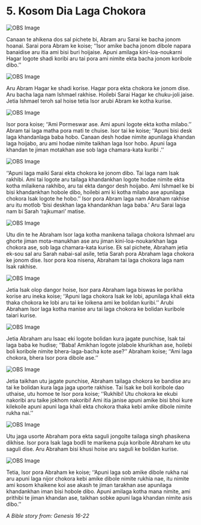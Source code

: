 # 5. Kosom Dia Laga Chokora

![OBS Image](https://cdn.door43.org/obs/jpg/360px/obs-en-05-01.jpg)

Canaan te ahikena dos sal pichete bi, Abram aru Sarai ke bacha jonom hoanai. Sarai pora Abram ke koise; ‘‘Isor amike bacha jonom dibole napara banaidise aru itia ami bisi buri hoijaise. Apuni amilaga kini-loa-noukarni Hagar logote shadi koribi aru tai pora ami nimite ekta bacha jonom koribole dibo.’’  

![OBS Image](https://cdn.door43.org/obs/jpg/360px/obs-en-05-02.jpg)

Aru Abram Hagar ke shadi korise. Hagar pora ekta chokora ke jonom dise. Aru bacha laga nam Ishmael rakhise. Hoilebi Sarai Hagar ke chuku-joli jaise. Jetia Ishmael teroh sal hoise tetia Isor arubi Abram ke kotha kurise. 

![OBS Image](https://cdn.door43.org/obs/jpg/360px/obs-en-05-03.jpg)

Isor pora koise; ‘‘Ami Pormeswar ase. Ami apuni logote ekta kotha milabo.’’ Abram tai laga matha pora mati te chuise. Isor tai ke koise; ‘‘Apuni bisi desk laga khandanlaga baba hobo. Canaan desh hodae nimite apunilaga khandan laga hoijabo, aru ami hodae nimite taikhan laga Isor hobo. Apuni laga khandan te jiman motakhan ase sob laga chamara-kata kuribi .’’ 

![OBS Image](https://cdn.door43.org/obs/jpg/360px/obs-en-05-04.jpg)

‘‘Apuni laga maiki Sarai ekta chokora ke jonom dibo. Tai laga nam Isak rakhibi. Ami tai logote aru tailaga khandankhan logote hodae nimite ekta kotha milaikena rakhibo, aru tai ekta dangor desh hoijabo. Ami Ishmael ke bi bisi khandankhan hobole dibo, hoilebi ami ki kotha milabo ase apunilaga chokora Isak logote he hobo.’’ Isor pora Abram laga nam Abraham rakhise aru itu motlob ‘bisi deskhan laga khandankhan laga baba.’ Aru Sarai laga nam bi Sarah ‘rajkumari’  matise.

![OBS Image](https://cdn.door43.org/obs/jpg/360px/obs-en-05-05.jpg)

Utu din te he Abraham Isor laga kotha manikena tailaga chokora Ishmael aru ghorte jiman mota-manukhan ase aru jiman kini-loa-noukarkhan laga chokora ase, sob laga chamara-kata kurise.  Ek sal pichete, Abraham jetia ek-sou sal aru Sarah nabai-sal asile, tetia Sarah pora Abraham laga chokora ke jonom dise.  Isor pora koa nisena, Abraham tai laga chokora laga nam Isak rakhise. 

![OBS Image](https://cdn.door43.org/obs/jpg/360px/obs-en-05-06.jpg)

Jetia Isak olop dangor hoise, Isor para Abraham laga biswas ke porikha korise aru ineka koise; ‘‘Apuni laga chokora Isak ke lobi, apunilaga khali ekta thaka chokora ke lobi aru tai ke loikena ami ke bolidan kuribi.’’ Arubi Abraham Isor laga kotha manise aru tai laga chokora ke bolidan kuribole taiari kurise. 

![OBS Image](https://cdn.door43.org/obs/jpg/360px/obs-en-05-07.jpg)

Jetia Abraham aru Isaac eki logote bolidan kura jagate punchise, Isak tai laga baba ke hudise; ‘‘Baba! Amikhan logote jolabole khurikhan ase, hoilebi boli koribole nimite bhera-laga-bacha kote ase?’’ Abraham koise; ‘‘Ami laga chokora, bhera Isor pora dibole ase.’’

![OBS Image](https://cdn.door43.org/obs/jpg/360px/obs-en-05-08.jpg)

Jetia taikhan utu jagate punchise, Abraham tailaga chokora ke bandise aru tai ke bolidan kura laga jaga uporte rakhise.  Tai Isak ke boli koribole dao uthaise, utu homoe te Isor pora koise; ‘‘Rukhibi! Utu chokora ke ekubi nakoribi aru taike jokhom nakoribi! Ami itia janise apuni amike bisi bhoi kure kilekoile apuni apuni laga khali ekta chokora thaka kebi amike dibole nimite rukha nai.’’

![OBS Image](https://cdn.door43.org/obs/jpg/360px/obs-en-05-09.jpg)

Utu jaga usorte Abraham pora ekta saguli jongolte tailaga singh phasikena dikhise. Isor pora Isak laga bodli te marikena puja koribole Abraham ke utu saguli dise. Aru Abraham bisi khusi hoise aru saguli ke bolidan kurise.  

![OBS Image](https://cdn.door43.org/obs/jpg/360px/obs-en-05-10.jpg)

Tetia, Isor pora Abraham ke koise; ‘‘Apuni laga sob amike dibole rukha nai aru apuni laga nijor chokora kebi amike dibole nimite rukhia nae, itu nimite ami kosom khaikene koi ase akash te jiman tarakhan ase apunilaga khandankhan iman bisi hobole dibo. Apuni amilaga kotha mana nimite, ami prithibi te jiman khandan ase, taikhan sobke apuni laga khandan nimite asis dibo.’’

_A Bible story from: Genesis 16-22_

